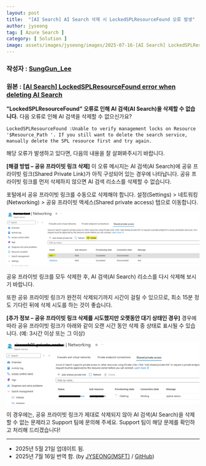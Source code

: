 ```yaml
---
layout: post
title:  "[AI Search] AI Search 삭제 시 LockedSPLResourceFound 오류 발생"
author: jyseong
tag: [ Azure Search ]
category: [ Solution ]
image: assets/images/jyseong/images/2025-07-16-[AI Search] LockedSPLResourceFound error when deleting AI Search/header.png
---
```


### 작성자 : [SungGun_Lee](https://techcommunity.microsoft.com/users/sunggun_lee/1551033)
### 원본 : [[AI Search] LockedSPLResourceFound error when deleting AI Search](https://techcommunity.microsoft.com/blog/azurepaasblog/ai-search-lockedsplresourcefound-error-when-deleting-ai-search/4415849)


**"LockedSPLResourceFound" 오류로 인해 AI 검색(AI Search)을 삭제할 수 없습니다.**
다음 오류로 인해 AI 검색을 삭제할 수 없으신가요?

```
LockedSPLResourceFound :Unable to verify management locks on Resource '$Resource_Path '. If you still want to delete the search service, manually delete the SPL resource first and try again. 
```
해당 오류가 발생하고 있다면, 다음의 내용을 잘 살펴봐주시기 바랍니다.


**[해결 방법 – 공유 프라이빗 링크 삭제]**
이 오류 메시지는 AI 검색(AI Search)에 공유 프라이빗 링크(Shared Private Link)가 아직 구성되어 있는 경우에 나타납니다. 공유 프라이빗 링크를 먼저 삭제하지 않으면 AI 검색 리소스를 삭제할 수 없습니다.

포털에서 공유 프라이빗 링크를 수동으로 삭제해야 합니다.
설정(Settings) > 네트워킹(Networking) > 공유 프라이빗 액세스(Shared private access) 탭으로 이동합니다.

![Shared Private Link](../assets/images/jyseong/images/2025-07-16/clipboard_image-1-1747805859324.png)

공유 프라이빗 링크를 모두 삭제한 후, AI 검색(AI Search) 리소스를 다시 삭제해 보시기 바랍니다.

또한 공유 프라이빗 링크가 완전히 삭제되기까지 시간이 걸릴 수 있으므로, 최소 15분 정도 기다린 뒤에 삭제 시도를 하는 것이 좋습니다.

**[추가 정보 – 공유 프라이빗 링크 삭제를 시도했지만 오랫동안 대기 상태인 경우]**
경우에 따라 공유 프라이빗 링크가 아래와 같이 오랜 시간 동안 삭제 중 상태로 표시될 수 있습니다. (예: 3시간 이상 또는 그 이상)

![Shared Private access](../assets/images/jyseong/images/2025-07-16/clipboard_image-2-1747805859327.png)

이 경우에는, 공유 프라이빗 링크가 제대로 삭제되지 않아 AI 검색(AI Search)을 삭제할 수 없는 문제라고 Support 팀에 문의해 주세요.
Support 팀이 해당 문제를 확인하고 처리해 드리겠습니다!

----------

- 2025년 5월 21일 업데이트 됨.
- 2025년 7월 16일 번역 함. (by [JYSEONG(MSFT)](https://techcommunity.microsoft.com/users/ji%20yong%20seong/219866) / [GitHub](https://github.com/jiyongseong))